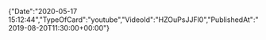 ﻿{"Date":"2020-05-17 15:12:44","TypeOfCard":"youtube","VideoId":"HZOuPsJJFl0","PublishedAt":"2019-08-20T11:30:00+00:00"}